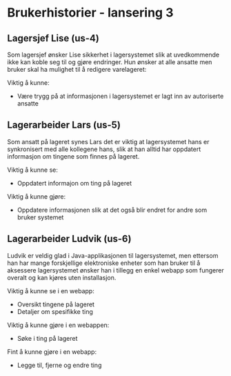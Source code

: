 # Brukerhistorier - lansering 3

## Lagersjef Lise (us-4)

Som lagersjef ønsker Lise sikkerhet i lagersystemet slik at uvedkommende ikke kan koble seg til og gjøre endringer. Hun ønsker at alle ansatte men bruker skal ha mulighet til å redigere varelageret:

Viktig å kunne:

- Være trygg på at informasjonen i lagersystemet er lagt inn av autoriserte ansatte

## Lagerarbeider Lars (us-5)

Som ansatt på lageret synes Lars det er viktig at lagersystemet hans er synkronisert med alle kollegene hans, slik at han alltid har oppdatert informasjon om tingene som finnes på lageret.

Viktig å kunne se:

- Oppdatert informajon om ting på lageret

Viktig å kunne gjøre:

- Oppdatere informasjonen slik at det også blir endret for andre som bruker systemet

## Lagerarbeider Ludvik (us-6)

Ludvik er veldig glad i Java-applikasjonen til lagersystemet, men ettersom han har mange forskjellige elektroniske enheter som han bruker til å aksessere lagersystemet ønsker han i tillegg en enkel webapp som fungerer overalt og kan kjøres uten installasjon.

Viktig å kunne se i en webapp:

- Oversikt tingene på lageret
- Detaljer om spesifikke ting

Viktig å kunne gjøre i en webappen:

- Søke i ting på lageret

Fint å kunne gjøre i en webapp:

- Legge til, fjerne og endre ting
